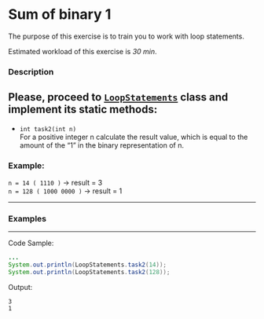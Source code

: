 # Sum of binary 1

The purpose of this exercise is to train you to work with loop statements.

Estimated workload of this exercise is _30 min_.

### Description
Please, proceed to [`LoopStatements`](src/main/java/com/epam/rd/autotasks/LoopStatements.java) class
and implement its static methods:
---
* `int task2(int n)`\
  For a positive integer n calculate the result value, which is equal to the amount of the “1” in the binary
  representation of n.
  
###  Example:  
`n = 14 ( 1110 )`   -> result =  3   
`n = 128 ( 1000 0000 )`  ->  result =  1  

---

### Examples

---
Code Sample:
```java
...
System.out.println(LoopStatements.task2(14));
System.out.println(LoopStatements.task2(128));
```

Output:
```
3
1
```

